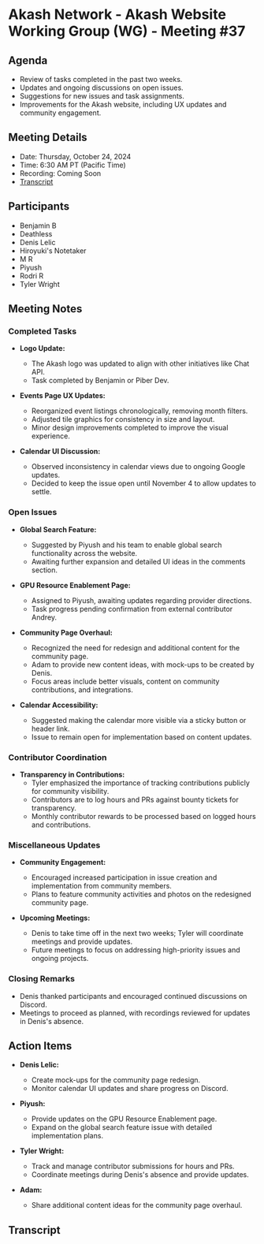 # Akash Network - Akash Website Working Group (WG) - Meeting #37

## Agenda
- Review of tasks completed in the past two weeks.
- Updates and ongoing discussions on open issues.
- Suggestions for new issues and task assignments.
- Improvements for the Akash website, including UX updates and community engagement.

## Meeting Details
- Date: Thursday, October 24, 2024
- Time: 6:30 AM PT (Pacific Time)
- Recording: Coming Soon
- [Transcript](#Transcript)

## Participants
- Benjamin B
- Deathless
- Denis Lelic
- Hiroyuki's Notetaker
- M R
- Piyush
- Rodri R
- Tyler Wright

## Meeting Notes
### Completed Tasks
- **Logo Update:**
  - The Akash logo was updated to align with other initiatives like Chat API.
  - Task completed by Benjamin or Piber Dev.

- **Events Page UX Updates:**
  - Reorganized event listings chronologically, removing month filters.
  - Adjusted tile graphics for consistency in size and layout.
  - Minor design improvements completed to improve the visual experience.

- **Calendar UI Discussion:**
  - Observed inconsistency in calendar views due to ongoing Google updates.
  - Decided to keep the issue open until November 4 to allow updates to settle.

### Open Issues
- **Global Search Feature:**
  - Suggested by Piyush and his team to enable global search functionality across the website.
  - Awaiting further expansion and detailed UI ideas in the comments section.

- **GPU Resource Enablement Page:**
  - Assigned to Piyush, awaiting updates regarding provider directions.
  - Task progress pending confirmation from external contributor Andrey.

- **Community Page Overhaul:**
  - Recognized the need for redesign and additional content for the community page.
  - Adam to provide new content ideas, with mock-ups to be created by Denis.
  - Focus areas include better visuals, content on community contributions, and integrations.

- **Calendar Accessibility:**
  - Suggested making the calendar more visible via a sticky button or header link.
  - Issue to remain open for implementation based on content updates.

### Contributor Coordination
- **Transparency in Contributions:**
  - Tyler emphasized the importance of tracking contributions publicly for community visibility.
  - Contributors are to log hours and PRs against bounty tickets for transparency.
  - Monthly contributor rewards to be processed based on logged hours and contributions.

### Miscellaneous Updates
- **Community Engagement:**
  - Encouraged increased participation in issue creation and implementation from community members.
  - Plans to feature community activities and photos on the redesigned community page.

- **Upcoming Meetings:**
  - Denis to take time off in the next two weeks; Tyler will coordinate meetings and provide updates.
  - Future meetings to focus on addressing high-priority issues and ongoing projects.

### Closing Remarks
- Denis thanked participants and encouraged continued discussions on Discord.
- Meetings to proceed as planned, with recordings reviewed for updates in Denis's absence.

## Action Items
- **Denis Lelic:**
  - Create mock-ups for the community page redesign.
  - Monitor calendar UI updates and share progress on Discord.

- **Piyush:**
  - Provide updates on the GPU Resource Enablement page.
  - Expand on the global search feature issue with detailed implementation plans.

- **Tyler Wright:**
  - Track and manage contributor submissions for hours and PRs.
  - Coordinate meetings during Denis's absence and provide updates.

- **Adam:**
  - Share additional content ideas for the community page overhaul.
## Transcript
